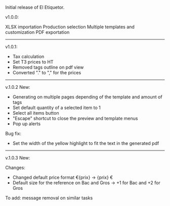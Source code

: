 Initial release of El Etiquetor.

v1.0.0:

XLSX importation
Production selection
Multiple templates and customization
PDF exportation

-------------------------------------------

v1.0.1:

- Tax calculation
- Set T3 prices to HT
- Removed tags outline on pdf view
- Converted "." to "," for the prices

-------------------------------------------

v.1.0.2
New:
- Generating on multiple pages depending of the template and amount of tags
- Set default quantity of a selected item to 1
- Select all items button
- "Escape" shortcut to close the preview and template menus
- Pop up alerts

Bug fix:
- Set the width of the yellow highlight to fit the text in the generated pdf

-------------------------------------------

v.1.0.3
New:

Changes:
- Changed default price format €{prix} -> {prix} €
- Default size for the reference on Bac and Gros -> +1 for Bac and +2 for Gros

To add: message removal on similar tasks